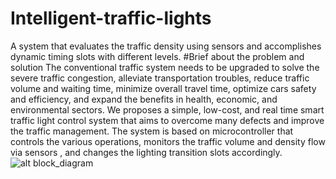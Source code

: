 # Intelligent-traffic-lights
 A system that evaluates the traffic density using  sensors and accomplishes dynamic timing slots with different levels. 
 #Brief about the problem and solution
 The conventional traffic system needs to be upgraded to
solve the severe traffic congestion, alleviate transportation
troubles, reduce traffic volume and waiting time, minimize
overall travel time, optimize cars safety and efficiency, and
expand the benefits in health, economic, and environmental
sectors. We  proposes a simple, low-cost, and real time
smart traffic light control system that aims to overcome many
defects and improve the traffic management. The system is
based on  microcontroller that controls the various
operations, monitors the traffic volume and density flow via
 sensors , and changes the lighting transition slots
accordingly. 
![alt block_diagram](https://github.com/samridhijain27/Intelligent-traffic-lights/blob/master/Documentation/block_diagram.png "A Brief Block Diagram")
